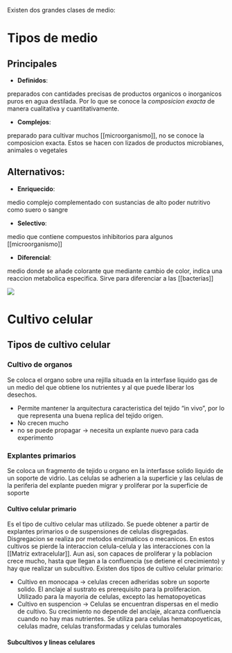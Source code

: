 Existen dos grandes clases de medio:

# Tipos de medio

## Principales

- **Definidos**:

preparados con cantidades precisas de productos organicos o inorganicos puros en agua destilada. Por lo que se conoce la *composicion exacta* de manera cualitativa y cuantitativamente.

- **Complejos**:

preparado para cultivar muchos [[microorganismo]], no se conoce la composicion exacta. Estos se hacen con lizados de productos microbianes, animales o vegetales

## Alternativos:

- **Enriquecido**:

medio complejo complementado con sustancias de alto poder nutritivo como suero o sangre

- **Selectivo**:

medio que contiene compuestos inhibitorios para algunos [[microorganismo]]

- **Diferencial**:

medio donde se añade colorante que mediante cambio de color, indica una reaccion metabolica especifica. Sirve para diferenciar a las [[bacterias]]

![](https://i.imgur.com/cUDxOyD.png)

# Cultivo celular

## Tipos de cultivo celular

### Cultivo de organos

Se coloca el organo sobre una rejilla situada en la interfase liquido gas de un medio del que obtiene los nutrientes y al que puede liberar los desechos.
- Permite mantener la arquitectura caracteristica del tejido “in vivo”, por lo que representa una buena replica del tejido origen.
- No crecen mucho
- no se puede propagar → necesita un explante nuevo para cada experimento

### Explantes primarios

Se coloca un fragmento de tejido u organo en la interfasse solido liquido de un soporte de vidrio. Las celulas se adherien a la superficie y las celulas de la periferia del explante pueden migrar y proliferar por la superficie de soporte

#### Cultivo celular primario

Es el tipo de cultivo celular mas utilizado. Se puede obtener a partir de explantes primarios o de suspensiones de celulas disgregadas. Disgregacion se realiza por metodos enzimaticos o mecanicos.
En estos cultivos se pierde la interaccion celula-celula y las interacciones con la [[Matriz extracelular]]. Aun asi, son capaces de proliferar y la poblacion crece mucho, hasta que llegan a la confluencia (se detiene el crecimiento) y hay que realizar un subcultivo. Existen dos tipos de cultivo celular primario:

- Cultivo en monocapa → celulas crecen adheridas sobre un soporte solido. El anclaje al sustrato es prerequisito para la proliferacion. Utilizado para la mayoria de celulas, excepto las hematopoyeticas
- Cultivo en suspencion → Celulas se encuentran dispersas en el medio de cultivo. Su crecimiento no depende del anclaje, alcanza confluencia cuando no hay mas nutrientes. Se utiliza para celulas hematopoyeticas, celulas madre, celulas transformadas y celulas tumorales

#### Subcultivos y lineas celulares